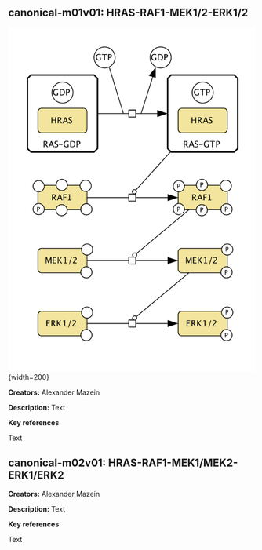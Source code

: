## canonical-m01v01: HRAS-RAF1-MEK1/2-ERK1/2

![image](canonical-m01-v01.png){width=200}


**Creators:** Alexander Mazein

**Description:** Text  

**Key references**  

Text

## canonical-m02v01: HRAS-RAF1-MEK1/MEK2-ERK1/ERK2

**Creators:** Alexander Mazein

**Description:** Text  

**Key references**  

Text

